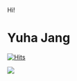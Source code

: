 Hi!

# Yuha Jang

[![Hits](https://hits.seeyoufarm.com/api/count/incr/badge.svg?url=https%3A%2F%2Fgithub.com%2FYuha0513%2FYuha0513&count_bg=%236AE5D8&title_bg=%23A5E6EB&icon=&icon_color=%23048CC4&title=hits&edge_flat=false)](https://hits.seeyoufarm.com)


<img src="https://img.shields.io/badge/Python-3776AB?style=for-the-badge&logo=Python&logoColor=white">
